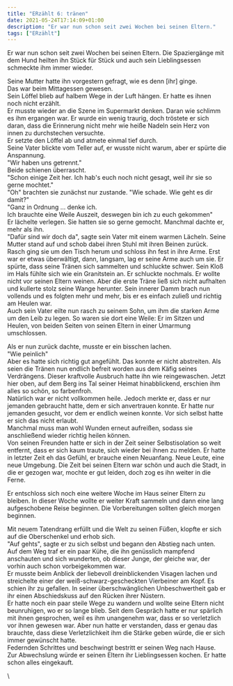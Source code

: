 ```yaml
---
title: "ERzählt 6: tränen"
date: 2021-05-24T17:14:09+01:00
description: "Er war nun schon seit zwei Wochen bei seinen Eltern."
tags: ["ERzählt"]
---
```


Er war nun schon seit zwei Wochen bei seinen Eltern. Die Spaziergänge mit dem Hund heilten ihn Stück für Stück und auch sein Lieblingsessen schmeckte ihm immer wieder.

Seine Mutter hatte ihn vorgestern gefragt, wie es denn [ihr] ginge.\
Das war beim Mittagessen gewesen.\
Sein Löffel blieb auf halbem Wege in der Luft hängen. Er hatte es ihnen noch nicht erzählt.\
Er musste wieder an die Szene im Supermarkt denken. Daran wie schlimm es ihm ergangen war. Er wurde ein wenig traurig, doch tröstete er sich daran, dass die Erinnerung nicht mehr wie heiße Nadeln sein Herz von innen zu durchstechen versuchte.\
Er setzte den Löffel ab und atmete einmal tief durch. \
Seine Vater blickte vom Teller auf, er wusste nicht warum, aber er spürte die Anspannung.\
"Wir haben uns getrennt."\
Beide schienen überrascht.\
"Schon einige Zeit her. Ich hab's euch noch nicht gesagt, weil ihr sie so gerne mochtet."\
"Oh" brachten sie zunächst nur zustande. "Wie schade. Wie geht es dir damit?"\
"Ganz in Ordnung ... denke ich.\
Ich brauchte eine Weile Auszeit, deswegen bin ich zu euch gekommen"\
Er lächelte verlegen. Sie hatten sie so gerne gemocht. Manchmal dachte er, mehr als ihn.\
"Dafür sind wir doch da", sagte sein Vater mit einem warmen Lächeln. Seine Mutter stand auf und schob dabei ihren Stuhl mit ihren Beinen zurück. Rasch ging sie um den Tisch herum und schloss ihn fest in ihre Arme. Erst war er etwas überwältigt, dann, langsam, lag er seine Arme auch um sie. Er spürte, dass seine Tränen sich sammelten und schluckte schwer. Sein Kloß im Hals fühlte sich wie ein Granitstein an. Er schluckte nochmals. Er wollte nicht vor seinen Eltern weinen. Aber die erste Träne ließ sich nicht aufhalten und kullerte stolz seine Wange herunter. Sein innerer Damm brach nun vollends und es folgten mehr und mehr, bis er es einfach zuließ und richtig am Heulen war.\
Auch sein Vater eilte nun rasch zu seinem Sohn, um ihm die starken Arme um den Leib zu legen. So waren sie dort eine Weile: Er im Sitzen und Heulen, von beiden Seiten von seinen Eltern in einer Umarmung umschlossen.

Als er nun zurück dachte, musste er ein bisschen lachen.\
"Wie peinlich"\
Aber es hatte sich richtig gut angefühlt. Das konnte er nicht abstreiten. Als seien die Tränen nun endlich befreit worden aus dem Käfig seines Verdrängens. Dieser kraftvolle Ausbruch hatte ihn wie reingewaschen. Jetzt hier oben, auf dem Berg ins Tal seiner Heimat hinabblickend, erschien ihm alles so schön, so farbenfroh.\
Natürlich war er nicht vollkommen heile. Jedoch merkte er, dass er nur jemanden gebraucht hatte, dem er sich anvertrauen konnte. Er hatte nur jemanden gesucht, vor dem er endlich weinen konnte. Vor sich selbst hatte er sich das nicht erlaubt.\
Manchmal muss man wohl Wunden erneut aufreißen, sodass sie anschließend wieder richtig heilen können.\
Von seinen Freunden hatte er sich in der Zeit seiner Selbstisolation so weit entfernt, dass er sich kaum traute, sich wieder bei ihnen zu melden. Er hatte in letzter Zeit eh das Gefühl, er brauche einen Neuanfang. Neue Leute, eine neue Umgebung. Die Zeit bei seinen Eltern war schön und auch die Stadt, in die er gezogen war, mochte er gut leiden, doch zog es ihn weiter in die Ferne.

Er entschloss sich noch eine weitere Woche im Haus seiner Eltern zu bleiben. In dieser Woche wollte er weiter Kraft sammeln und dann eine lang aufgeschobene Reise beginnen. Die Vorbereitungen sollten gleich morgen beginnen.

Mit neuem Tatendrang erfüllt und die Welt zu seinen Füßen, klopfte er sich auf die Oberschenkel und erhob sich.\
"Auf gehts", sagte er zu sich selbst und begann den Abstieg nach unten.\
Auf dem Weg traf er ein paar Kühe, die ihn genüsslich mampfend anschauten und sich wunderten, ob dieser Junge, der gleiche war, der vorhin auch schon vorbeigekommen war.\
Er musste beim Anblick der liebevoll dreinblickenden Visagen lachen und streichelte einer der weiß-schwarz-gescheckten Vierbeiner am Kopf. Es schien ihr zu gefallen. In seiner überschwänglichen Unbeschwertheit gab er ihr einen Abschiedskuss auf den Rücken ihrer Nüstern.\
Er hatte noch ein paar steile Wege zu wandern und wollte seine Eltern nicht beunruhigen, wo er so lange blieb. Seit dem Gespräch hatte er nur spärlich mit ihnen gesprochen, weil es ihm unangenehm war, dass er so verletzlich vor ihnen gewesen war. Aber nun hatte er verstanden, dass er genau das brauchte, dass diese Verletzlichkeit ihm die Stärke geben würde, die er sich immer gewünscht hatte.\
Federnden Schrittes und beschwingt bestritt er seinen Weg nach Hause.\
Zur Abwechslung würde er seinen Eltern ihr Lieblingsessen kochen. Er hatte schon alles eingekauft.

\
